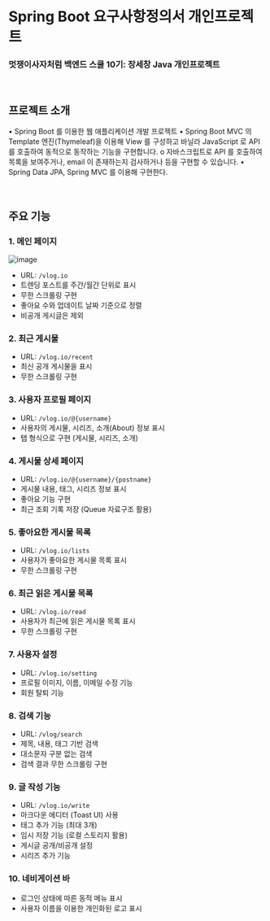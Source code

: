 # Spring Boot 요구사항정의서 개인프로젝트

### 멋쟁이사자처럼 백엔드 스쿨 10기: 장세창 Java 개인프로젝트

<br>

## 프로젝트 소개
• Spring Boot 를 이용한 웹 애플리케이션 개발 프로젝트
• Spring Boot MVC 의 Template 엔진(Thymeleaf)을 이용해 View 를 구성하고 바닐라
JavaScript 로 API 를 호출하여 동적으로 동작하는 기능을 구현합니다.
o 자바스크립트로 API 를 호출하여 목록을 보여주거나, email 이 존재하는지
검사하거나 등을 구현할 수 있습니다.
• Spring Data JPA, Spring MVC 를 이용해 구현한다.
 

<br>

## 주요 기능

### 1. 메인 페이지 
![image](https://github.com/user-attachments/assets/b6326ce1-0d08-43dd-8837-e91e62bd193c)
- URL: `/vlog.io`
- 트렌딩 포스트를 주간/월간 단위로 표시
- 무한 스크롤링 구현
- 좋아요 수와 업데이트 날짜 기준으로 정렬
- 비공개 게시글은 제외

### 2. 최근 게시물
- URL: `/vlog.io/recent`
- 최신 공개 게시물을 표시
- 무한 스크롤링 구현

### 3. 사용자 프로필 페이지
- URL: `/vlog.io/@{username}`
- 사용자의 게시물, 시리즈, 소개(About) 정보 표시
- 탭 형식으로 구현 (게시물, 시리즈, 소개)

### 4. 게시물 상세 페이지
- URL: `/vlog.io/@{username}/{postname}`
- 게시물 내용, 태그, 시리즈 정보 표시
- 좋아요 기능 구현
- 최근 조회 기록 저장 (Queue 자료구조 활용)

### 5. 좋아요한 게시물 목록
- URL: `/vlog.io/lists`
- 사용자가 좋아요한 게시물 목록 표시
- 무한 스크롤링 구현

### 6. 최근 읽은 게시물 목록
- URL: `/vlog.io/read`
- 사용자가 최근에 읽은 게시물 목록 표시
- 무한 스크롤링 구현

### 7. 사용자 설정
- URL: `/vlog.io/setting`
- 프로필 이미지, 이름, 이메일 수정 기능
- 회원 탈퇴 기능

### 8. 검색 기능
- URL: `/vlog/search`
- 제목, 내용, 태그 기반 검색
- 대소문자 구분 없는 검색
- 검색 결과 무한 스크롤링 구현

### 9. 글 작성 기능
- URL: `/vlog.io/write`
- 마크다운 에디터 (Toast UI) 사용
- 태그 추가 기능 (최대 3개)
- 임시 저장 기능 (로컬 스토리지 활용)
- 게시글 공개/비공개 설정
- 시리즈 추가 기능

### 10. 네비게이션 바
- 로그인 상태에 따른 동적 메뉴 표시
- 사용자 이름을 이용한 개인화된 로고 표시
